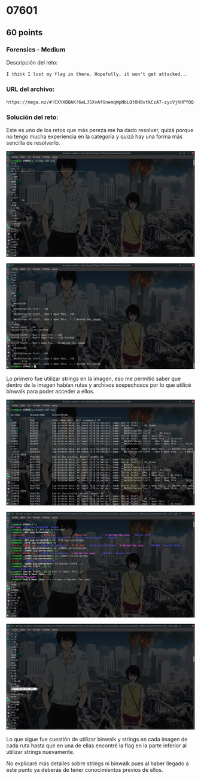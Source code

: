# 07601

## 60 points

### Forensics - Medium

Descripción del reto:

```
I think I lost my flag in there. Hopefully, it won't get attacked...
```

### URL del archivo:

```
https://mega.nz/#!CXYXBQAK!6eLJSXvAfGnemqWpNbLQtOHBvtkCzA7-zycVjhHPYQQ
```

### Solución del reto:
Este es uno de los retos que más pereza me ha dado resolver, quizá porque no tengo mucha experiencia en la categoría y quizá hay una forma más sencilla de resolverlo.

![Screenshot](images/01.jpg)

![Screenshot](images/02.jpg)

Lo primero fue utilizar strings en la imagen, eso me permitió saber que dentro de la imagen habían rutas y archivos sospechosos por lo que utilicé binwalk para poder acceder a ellos.

![Screenshot](images/03.jpg)

![Screenshot](images/04.jpg)

![Screenshot](images/05.jpg)

Lo que sigue fue cuestión de utilizar binwalk y strings en cada imagen de cada ruta hasta
que en una de ellas encontré la flag en la parte inferior al utilizar strings nuevamente.

No explicaré más detalles sobre strings ni binwalk pues al haber llegado a este punto ya deberás de  tener conocimientos previos de ellos.
